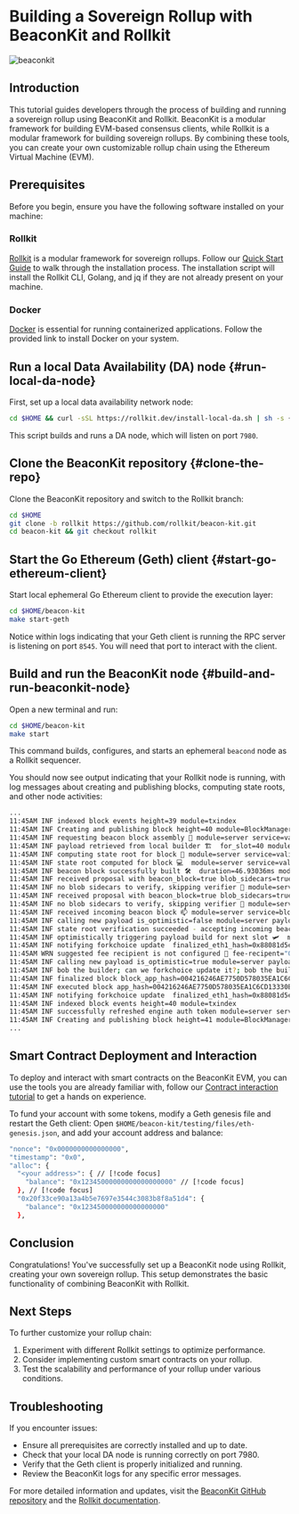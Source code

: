 # Building a Sovereign Rollup with BeaconKit and Rollkit

![beaconkit](https://camo.githubusercontent.com/8aaae79e171969a2a9c950582d512cd1e3746e67d3aea6410afc04e9b6cb8055/68747470733a2f2f7265732e636c6f7564696e6172792e636f6d2f6475763067343032792f696d6167652f75706c6f61642f76313731383033343331322f426561636f6e4b697442616e6e65722e706e67)

## Introduction

This tutorial guides developers through the process of building and running a sovereign rollup using BeaconKit and Rollkit. BeaconKit is a modular framework for building EVM-based consensus clients, while Rollkit is a modular framework for building sovereign rollups. By combining these tools, you can create your own customizable rollup chain using the Ethereum Virtual Machine (EVM).

## Prerequisites

Before you begin, ensure you have the following software installed on your machine:

### Rollkit

[Rollkit](https://rollkit.dev/) is a modular framework for sovereign rollups. Follow our [Quick Start Guide](https://rollkit.dev/tutorials/quick-start#%F0%9F%93%A6-install-rollkit-cli) to walk through the installation process. The installation script will install the Rollkit CLI, Golang, and jq if they are not already present on your machine.

### Docker

[Docker](https://www.docker.com/desktop/install/linux-install/) is essential for running containerized applications. Follow the provided link to install Docker on your system.

## Run a local Data Availability (DA) node {#run-local-da-node}

First, set up a local data availability network node:

```bash
cd $HOME && curl -sSL https://rollkit.dev/install-local-da.sh | sh -s {{constants.localDALatestTag}}
```

This script builds and runs a DA node, which will listen on port `7980`.

## Clone the BeaconKit repository {#clone-the-repo}

Clone the BeaconKit repository and switch to the Rollkit branch:

```bash
cd $HOME
git clone -b rollkit https://github.com/rollkit/beacon-kit.git
cd beacon-kit && git checkout rollkit
```

## Start the Go Ethereum (Geth) client {#start-go-ethereum-client}

Start local ephemeral Go Ethereum client to provide the execution layer:

```bash
cd $HOME/beacon-kit
make start-geth
```

Notice within logs indicating that your Geth client is running the RPC server is listening on port `8545`. You will need that port to interact with the client.

## Build and run the BeaconKit node {#build-and-run-beaconkit-node}

Open a new terminal and run:

```bash
cd $HOME/beacon-kit
make start
```

This command builds, configures, and starts an ephemeral `beacond` node as a Rollkit sequencer.

You should now see output indicating that your Rollkit node is running, with log messages about creating and publishing blocks, computing state roots, and other node activities:

```bash
...
11:45AM INF indexed block events height=39 module=txindex
11:45AM INF Creating and publishing block height=40 module=BlockManager
11:45AM INF requesting beacon block assembly 🙈 module=server service=validator slot=40
11:45AM INF payload retrieved from local builder 🏗️  for_slot=40 module=server num_blobs=0 override_builder=false parent_hash=0x88081d5e4c48de2f82464f2c8b4b46df8892fe921e5e9b13113ed2a62081d843 payload_block_hash=0x2ff9329ffecc7f395cb72acb9fd81a6085e5d75101ab14b508f6418fbcd7d0b4 service=payload-builder
11:45AM INF computing state root for block 🌲 module=server service=validator slot=40
11:45AM INF state root computed for block 💻  module=server service=validator slot=40 state_root=0x5f75afde5c6a596fa11c17e8c60ca291ffb31ae5c9a40392e0ceb4d45ab42037
11:45AM INF beacon block successfully built 🛠️  duration=46.93036ms module=server service=validator slot=40 state_root=0x5f75afde5c6a596fa11c17e8c60ca291ffb31ae5c9a40392e0ceb4d45ab42037
11:45AM INF received proposal with beacon_block=true blob_sidecars=true module=baseapp service=prepare-proposal
11:45AM INF no blob sidecars to verify, skipping verifier 🧢 module=server service=blockchain slot=0x28
11:45AM INF received proposal with beacon_block=true blob_sidecars=true module=baseapp service=prepare-proposal
11:45AM INF no blob sidecars to verify, skipping verifier 🧢 module=server service=blockchain slot=0x28
11:45AM INF received incoming beacon block 📫 module=server service=blockchain state_root=0x5f75afde5c6a596fa11c17e8c60ca291ffb31ae5c9a40392e0ceb4d45ab42037
11:45AM INF calling new payload is_optimistic=false module=server payload_block_hash=0x2ff9329ffecc7f395cb72acb9fd81a6085e5d75101ab14b508f6418fbcd7d0b4 payload_parent_block_hash=0x88081d5e4c48de2f82464f2c8b4b46df8892fe921e5e9b13113ed2a62081d843 service=execution-engine
11:45AM INF state root verification succeeded - accepting incoming beacon block 🏎️ module=server service=blockchain state_root=0x5f75afde5c6a596fa11c17e8c60ca291ffb31ae5c9a40392e0ceb4d45ab42037
11:45AM INF optimistically triggering payload build for next slot 🛩️  module=server next_slot=41 service=blockchain
11:45AM INF notifying forkchoice update  finalized_eth1_hash=0x88081d5e4c48de2f82464f2c8b4b46df8892fe921e5e9b13113ed2a62081d843 has_attributes=true head_eth1_hash=0x2ff9329ffecc7f395cb72acb9fd81a6085e5d75101ab14b508f6418fbcd7d0b4 module=server safe_eth1_hash=0x88081d5e4c48de2f82464f2c8b4b46df8892fe921e5e9b13113ed2a62081d843 service=execution-engine
11:45AM WRN suggested fee recipient is not configured 🔆 fee-recipent="0x000000...000000 (20B)" module=server service=engine.client
11:45AM INF calling new payload is_optimistic=true module=server payload_block_hash=0x2ff9329ffecc7f395cb72acb9fd81a6085e5d75101ab14b508f6418fbcd7d0b4 payload_parent_block_hash=0x88081d5e4c48de2f82464f2c8b4b46df8892fe921e5e9b13113ed2a62081d843 service=execution-engine
11:45AM INF bob the builder; can we forkchoice update it?; bob the builder; yes we can 🚧 for_slot=41 head_eth1_hash=0x2ff9329ffecc7f395cb72acb9fd81a6085e5d75101ab14b508f6418fbcd7d0b4 module=server parent_block_root=0x9676648a3c292540562b082c20c4b6663986182f5d8733f84fb3f1445b66a4ce payload_id=0x03bc2b46dc4bef55 service=payload-builder
11:45AM INF finalized block block_app_hash=004216246AE7750D578035EA1C6CD13330BD91A0C3FDD628F96D514ACF691BE5 height=40 module=BlockManager num_txs_res=2 num_val_updates=0
11:45AM INF executed block app_hash=004216246AE7750D578035EA1C6CD13330BD91A0C3FDD628F96D514ACF691BE5 height=40 module=BlockManager
11:45AM INF notifying forkchoice update  finalized_eth1_hash=0x88081d5e4c48de2f82464f2c8b4b46df8892fe921e5e9b13113ed2a62081d843 has_attributes=false head_eth1_hash=0x2ff9329ffecc7f395cb72acb9fd81a6085e5d75101ab14b508f6418fbcd7d0b4 module=server safe_eth1_hash=0x88081d5e4c48de2f82464f2c8b4b46df8892fe921e5e9b13113ed2a62081d843 service=execution-engine
11:45AM INF indexed block events height=40 module=txindex
11:45AM INF successfully refreshed engine auth token module=server service=engine.client
11:45AM INF Creating and publishing block height=41 module=BlockManager
...
```

## Smart Contract Deployment and Interaction

To deploy and interact with smart contracts on the BeaconKit EVM, you can use the tools you are already familiar with, follow our [Contract interaction tutorial](/tutorials/evm-contract-interaction) to get a hands on experience. 

To fund your account with some tokens, modify a Geth genesis file and restart the Geth client:
Open `$HOME/beacon-kit/testing/files/eth-genesis.json`, and add your account address and balance:

```bash
"nonce": "0x0000000000000000",
"timestamp": "0x0",
"alloc": {
  "<your address>": { // [!code focus]
    "balance": "0x12345000000000000000000" // [!code focus]
  }, // [!code focus]
  "0x20f33ce90a13a4b5e7697e3544c3083b8f8a51d4": {
    "balance": "0x123450000000000000000"
  },
```

## Conclusion

Congratulations! You've successfully set up a BeaconKit node using Rollkit, creating your own sovereign rollup. This setup demonstrates the basic functionality of combining BeaconKit with Rollkit.

## Next Steps

To further customize your rollup chain:
1. Experiment with different Rollkit settings to optimize performance.
2. Consider implementing custom smart contracts on your rollup.
3. Test the scalability and performance of your rollup under various conditions.

## Troubleshooting

If you encounter issues:

- Ensure all prerequisites are correctly installed and up to date.
- Check that your local DA node is running correctly on port 7980.
- Verify that the Geth client is properly initialized and running.
- Review the BeaconKit logs for any specific error messages.

For more detailed information and updates, visit the [BeaconKit GitHub repository](https://github.com/rollkit/beacon-kit) and the [Rollkit documentation](https://rollkit.dev/).

